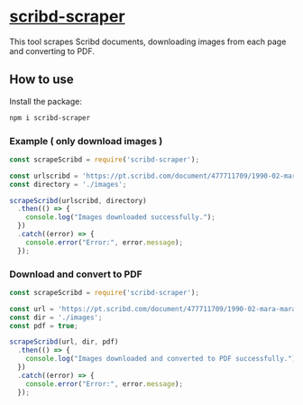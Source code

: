 # [scribd-scraper](https://www.npmjs.com/package/scribd-scraper)

This tool scrapes Scribd documents, downloading images from each page and converting to PDF.

## How to use

Install the package:

```bash
npm i scribd-scraper
```

### Example ( only download images )

```javascript
const scrapeScribd = require('scribd-scraper');

const urlscribd = 'https://pt.scribd.com/document/477711709/1990-02-mara-maravilha-pdf';
const directory = './images';

scrapeScribd(urlscribd, directory)
  .then(() => {
    console.log("Images downloaded successfully.");
  })
  .catch((error) => {
    console.error("Error:", error.message);
  });
```

### Download and convert to PDF

```javascript
const scrapeScribd = require('scribd-scraper');

const url = 'https://pt.scribd.com/document/477711709/1990-02-mara-maravilha-pdf';
const dir = './images';
const pdf = true;

scrapeScribd(url, dir, pdf)
  .then(() => {
    console.log("Images downloaded and converted to PDF successfully.");
  })
  .catch((error) => {
    console.error("Error:", error.message);
  });
```

